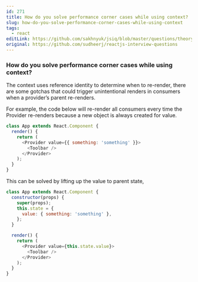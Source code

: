 ```yaml
---
id: 271
title: How do you solve performance corner cases while using context?
slug: how-do-you-solve-performance-corner-cases-while-using-context
tags:
  - react
editLink: https://github.com/sakhnyuk/jsiq/blob/master/questions/theory/react/271.md
original: https://github.com/sudheerj/reactjs-interview-questions
---
```


### How do you solve performance corner cases while using context?

The context uses reference identity to determine when to re-render, there are some gotchas that could trigger unintentional renders in consumers when a provider’s parent re-renders.

For example, the code below will re-render all consumers every time the Provider re-renders because a new object is always created for value.

```javascript
class App extends React.Component {
  render() {
    return (
      <Provider value={{ something: 'something' }}>
        <Toolbar />
      </Provider>
    );
  }
}
```

This can be solved by lifting up the value to parent state,

```javascript
class App extends React.Component {
  constructor(props) {
    super(props);
    this.state = {
      value: { something: 'something' },
    };
  }

  render() {
    return (
      <Provider value={this.state.value}>
        <Toolbar />
      </Provider>
    );
  }
}
```